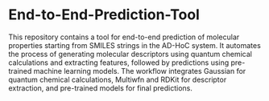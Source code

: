 # End-to-End-Prediction-Tool
This repository contains a tool for end-to-end prediction of molecular properties starting from SMILES strings in the AD-HoC system. It automates the process of generating molecular descriptors using quantum chemical calculations and extracting features, followed by predictions using pre-trained machine learning models. The workflow integrates Gaussian for quantum chemical calculations, Multiwfn and RDKit for descriptor extraction, and pre-trained models for final predictions.

